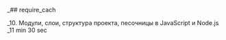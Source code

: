 _## require_cach

_10. Модули, слои, структура проекта, песочницы в JavaScript и Node.js
_11 min 30 sec
